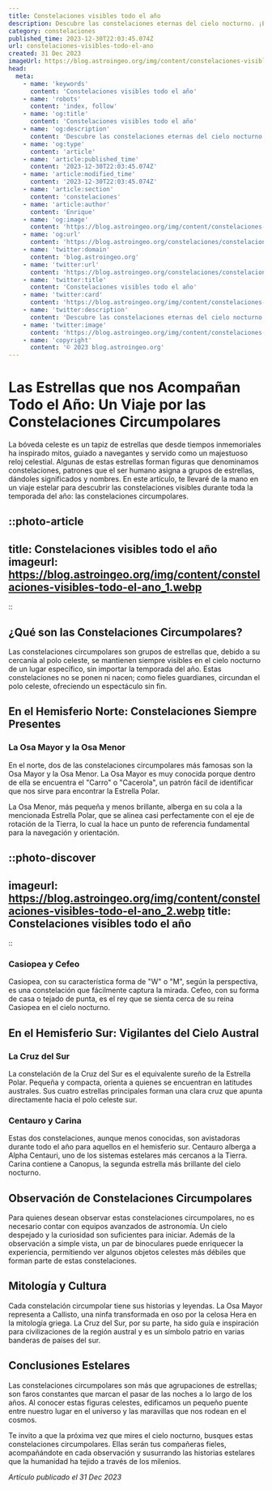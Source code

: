 ```yaml
---
title: Constelaciones visibles todo el año
description: Descubre las constelaciones eternas del cielo nocturno. ¡Explora las maravillas cósmicas visibles en cualquier temporada con nuestra guía estelar!
category: constelaciones
published_time: 2023-12-30T22:03:45.074Z
url: constelaciones-visibles-todo-el-ano
created: 31 Dec 2023
imageUrl: https://blog.astroingeo.org/img/content/constelaciones-visibles-todo-el-ano_1.webp
head:
  meta:
    - name: 'keywords'
      content: 'Constelaciones visibles todo el año'
    - name: 'robots'
      content: 'index, follow'
    - name: 'og:title'
      content: 'Constelaciones visibles todo el año'
    - name: 'og:description'
      content: 'Descubre las constelaciones eternas del cielo nocturno. ¡Explora las maravillas cósmicas visibles en cualquier temporada con nuestra guía estelar!'
    - name: 'og:type'
      content: 'article'
    - name: 'article:published_time'
      content: '2023-12-30T22:03:45.074Z'
    - name: 'article:modified_time'
      content: '2023-12-30T22:03:45.074Z'
    - name: 'article:section'
      content: 'constelaciones'
    - name: 'article:author'
      content: 'Enrique'
    - name: 'og:image'
      content: 'https://blog.astroingeo.org/img/content/constelaciones-visibles-todo-el-ano_1.webp'
    - name: 'og:url'
      content: 'https://blog.astroingeo.org/constelaciones/constelaciones-visibles-todo-el-ano'
    - name: 'twitter:domain'
      content: 'blog.astroingeo.org'
    - name: 'twitter:url'
      content: 'https://blog.astroingeo.org/constelaciones/constelaciones-visibles-todo-el-ano'
    - name: 'twitter:title'
      content: 'Constelaciones visibles todo el año'
    - name: 'twitter:card'
      content: 'https://blog.astroingeo.org/img/content/constelaciones-visibles-todo-el-ano_1.webp'
    - name: 'twitter:description'
      content: 'Descubre las constelaciones eternas del cielo nocturno. ¡Explora las maravillas cósmicas visibles en cualquier temporada con nuestra guía estelar!'
    - name: 'twitter:image'
      content: 'https://blog.astroingeo.org/img/content/constelaciones-visibles-todo-el-ano_1.webp'
    - name: 'copyright'
      content: '© 2023 blog.astroingeo.org'
---
```

# Las Estrellas que nos Acompañan Todo el Año: Un Viaje por las Constelaciones Circumpolares

La bóveda celeste es un tapiz de estrellas que desde tiempos inmemoriales ha inspirado mitos, guiado a navegantes y servido como un majestuoso reloj celestial. Algunas de estas estrellas forman figuras que denominamos constelaciones, patrones que el ser humano asigna a grupos de estrellas, dándoles significados y nombres. En este artículo, te llevaré de la mano en un viaje estelar para descubrir las constelaciones visibles durante toda la temporada del año: las constelaciones circumpolares.

::photo-article
---
title: Constelaciones visibles todo el año
imageurl: https://blog.astroingeo.org/img/content/constelaciones-visibles-todo-el-ano_1.webp
---
::

## ¿Qué son las Constelaciones Circumpolares?

Las constelaciones circumpolares son grupos de estrellas que, debido a su cercanía al polo celeste, se mantienen siempre visibles en el cielo nocturno de un lugar específico, sin importar la temporada del año. Estas constelaciones no se ponen ni nacen; como fieles guardianes, circundan el polo celeste, ofreciendo un espectáculo sin fin.

## En el Hemisferio Norte: Constelaciones Siempre Presentes

### La Osa Mayor y la Osa Menor

En el norte, dos de las constelaciones circumpolares más famosas son la Osa Mayor y la Osa Menor. La Osa Mayor es muy conocida porque dentro de ella se encuentra el "Carro" o "Cacerola", un patrón fácil de identificar que nos sirve para encontrar la Estrella Polar.

La Osa Menor, más pequeña y menos brillante, alberga en su cola a la mencionada Estrella Polar, que se alinea casi perfectamente con el eje de rotación de la Tierra, lo cual la hace un punto de referencia fundamental para la navegación y orientación.


::photo-discover
---
imageurl: https://blog.astroingeo.org/img/content/constelaciones-visibles-todo-el-ano_2.webp
title: Constelaciones visibles todo el año
---
::

### Casiopea y Cefeo

Casiopea, con su característica forma de "W" o "M", según la perspectiva, es una constelación que fácilmente captura la mirada. Cefeo, con su forma de casa o tejado de punta, es el rey que se sienta cerca de su reina Casiopea en el cielo nocturno.

## En el Hemisferio Sur: Vigilantes del Cielo Austral

### La Cruz del Sur

La constelación de la Cruz del Sur es el equivalente sureño de la Estrella Polar. Pequeña y compacta, orienta a quienes se encuentran en latitudes australes. Sus cuatro estrellas principales forman una clara cruz que apunta directamente hacia el polo celeste sur.

### Centauro y Carina

Estas dos constelaciones, aunque menos conocidas, son avistadoras durante todo el año para aquellos en el hemisferio sur. Centauro alberga a Alpha Centauri, uno de los sistemas estelares más cercanos a la Tierra. Carina contiene a Canopus, la segunda estrella más brillante del cielo nocturno.

## Observación de Constelaciones Circumpolares

Para quienes desean observar estas constelaciones circumpolares, no es necesario contar con equipos avanzados de astronomía. Un cielo despejado y la curiosidad son suficientes para iniciar. Además de la observación a simple vista, un par de binoculares puede enriquecer la experiencia, permitiendo ver algunos objetos celestes más débiles que forman parte de estas constelaciones.

## Mitología y Cultura

Cada constelación circumpolar tiene sus historias y leyendas. La Osa Mayor representa a Callisto, una ninfa transformada en oso por la celosa Hera en la mitología griega. La Cruz del Sur, por su parte, ha sido guía e inspiración para civilizaciones de la región austral y es un símbolo patrio en varias banderas de países del sur.

## Conclusiones Estelares

Las constelaciones circumpolares son más que agrupaciones de estrellas; son faros constantes que marcan el pasar de las noches a lo largo de los años. Al conocer estas figuras celestes, edificamos un pequeño puente entre nuestro lugar en el universo y las maravillas que nos rodean en el cosmos.

Te invito a que la próxima vez que mires el cielo nocturno, busques estas constelaciones circumpolares. Ellas serán tus compañeras fieles, acompañándote en cada observación y susurrando las historias estelares que la humanidad ha tejido a través de los milenios.

_Artículo publicado el 31 Dec 2023_